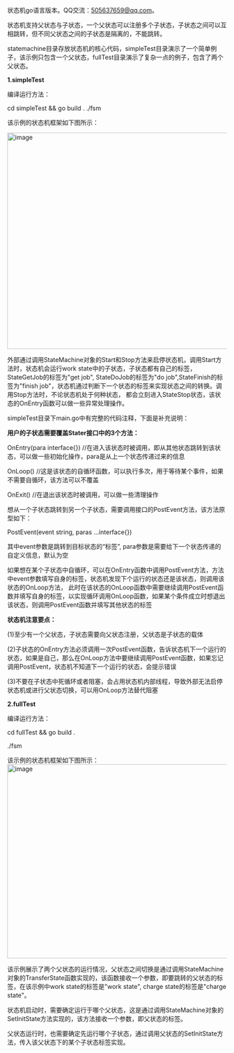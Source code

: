 状态机go语言版本。QQ交流：505637659@qq.com。

状态机支持父状态与子状态，一个父状态可以注册多个子状态，子状态之间可以互相跳转，但不同父状态之间的子状态是隔离的，不能跳转。

statemachine目录存放状态机的核心代码，simpleTest目录演示了一个简单例子，该示例只包含一个父状态，fullTest目录演示了复杂一点的例子，包含了两个父状态。

**1.simpleTest**

编译运行方法：

 cd simpleTest && go build .
 ./fsm
 
 该示例的状态机框架如下图所示：

<img width="944" height="497" alt="image" src="https://github.com/user-attachments/assets/dd6f2928-8cb4-49ef-b42d-e757de9caa80" />

外部通过调用StateMachine对象的Start和Stop方法来启停状态机，调用Start方法时，状态机会运行work state中的子状态，子状态都有自己的标签，StateGetJob的标签为"get job",
StateDoJob的标签为"do job",StateFinish的标签为"finish job"，状态机通过判断下一个状态的标签来实现状态之间的转换。调用Stop方法时，不论状态机处于何种状态，
都会立刻进入StateStop状态，该状态的OnEntry函数可以做一些异常处理操作。

simpleTest目录下main.go中有完整的代码注释，下面是补充说明：

**用户的子状态需要覆盖Stater接口中的3个方法：**

OnEntry(para interface{})   //在进入该状态时被调用，即从其他状态跳转到该状态，可以做一些初始化操作，para是从上一个状态传递过来的信息

OnLoop()                    //这是该状态的自循环函数，可以执行多次，用于等待某个事件，如果不需要自循环，该方法可以不覆盖

OnExit()                    //在退出该状态时被调用，可以做一些清理操作

想从一个子状态跳转到另一个子状态，需要调用接口的PostEvent方法，该方法原型如下：

PostEvent(event string, paras ...interface{})

其中event参数是跳转到目标状态的“标签”, para参数是需要给下一个状态传递的自定义信息，默认为空

如果想在某个子状态中自循环，可以在OnEntry函数中调用PostEvent方法，方法中event参数填写自身的标签，状态机发现下个运行的状态还是该状态，则调用该状态的OnLoop方法，
此时在该状态的OnLoop函数中需要继续调用PostEvent函数并填写自身的标签，以实现循环调用OnLoop函数，如果某个条件成立时想退出该状态，则调用PostEvent函数并填写其他状态的标签

**状态机注意要点：**

(1)至少有一个父状态，子状态需要向父状态注册，父状态是子状态的载体

(2)子状态的OnEntry方法必须调用一次PostEvent函数，告诉状态机下一个运行的状态，如果是自己，那么在OnLoop方法中要继续调用PostEvent函数，如果忘记调用PostEvent，状态机不知道下一个运行的状态，会提示错误

(3)不要在子状态中死循环或者阻塞，会占用状态机内部线程，导致外部无法启停状态机或进行父状态切换，可以用OnLoop方法替代阻塞

**2.fullTest**

编译运行方法：

 cd fullTest && go build .

 ./fsm
 
 该示例的状态机框架如下图所示：
 <img width="961" height="446" alt="image" src="https://github.com/user-attachments/assets/ef4242c6-6a8e-481a-80e9-f09f198c2081" />

 该示例展示了两个父状态的运行情况，父状态之间切换是通过调用StateMachine对象的TransferState函数实现的，该函数接收一个参数，即要跳转的父状态的标签，在该示例中work state的标签是"work state",
 charge state的标签是"charge state"。

 状态机启动时，需要确定运行于哪个父状态，这是通过调用StateMachine对象的SetInitState方法实现的，该方法接收一个参数，即父状态的标签。
 
 父状态运行时，也需要确定先运行哪个子状态，通过调用父状态的SetInitState方法，传入该父状态下的某个子状态标签实现。


